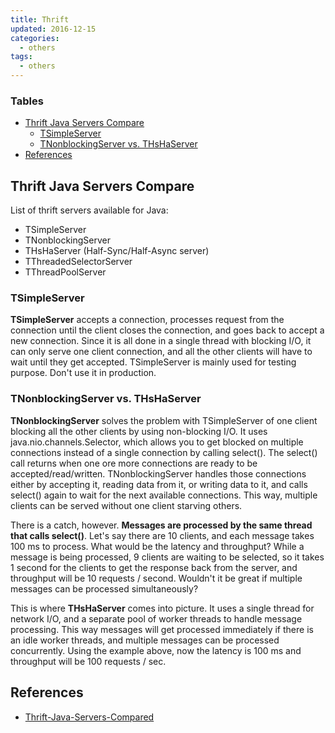 ```yaml
---
title: Thrift
updated: 2016-12-15
categories:
  - others
tags:
  - others
---
```


### Tables
* [Thrift Java Servers Compare](#thrift-java-servers-compare-10548tables)
  * [TSimpleServer](#tsimpleserver-10548tables)
  * [TNonblockingServer vs. THsHaServer](#tnonblockingserver-vs.-thshaserver_)
* [References](#references-10548tables)

## Thrift Java Servers Compare

List of thrift servers available for Java:

  - TSimpleServer
  - TNonblockingServer
  - THsHaServer (Half-Sync/Half-Async server)
  - TThreadedSelectorServer
  - TThreadPoolServer

### TSimpleServer

**TSimpleServer** accepts a connection, processes request from the connection until the client closes the connection, and goes back to accept a new connection. Since it is all done in a single thread with blocking I/O, it can only serve one client connection, and all the other clients will have to wait until they get accepted. TSimpleServer is mainly used for testing purpose. Don't use it in production.

### TNonblockingServer vs. THsHaServer

**TNonblockingServer** solves the problem with TSimpleServer of one client blocking all the other clients by using non-blocking I/O. It uses java.nio.channels.Selector, which allows you to get blocked on multiple connections instead of a single connection by calling select(). The select() call returns when one ore more connections are ready to be accepted/read/written. TNonblockingServer handles those connections either by accepting it, reading data from it, or writing data to it, and calls select() again to wait for the next available connections. This way, multiple clients can be served without one client starving others.

There is a catch, however. **Messages are processed by the same thread that calls select()**. Let's say there are 10 clients, and each message takes 100 ms to process. What would be the latency and throughput? While a message is being processed, 9 clients are waiting to be selected, so it takes 1 second for the clients to get the response back from the server, and throughput will be 10 requests / second. Wouldn't it be great if multiple messages can be processed simultaneously?

This is where **THsHaServer** comes into picture. It uses a single thread for network I/O, and a separate pool of worker threads to handle message processing. This way messages will get processed immediately if there is an idle worker threads, and multiple messages can be processed concurrently. Using the example above, now the latency is 100 ms and throughput will be 100 requests / sec.

## References
* [Thrift-Java-Servers-Compared](https://github.com/m1ch1/mapkeeper/wiki/Thrift-Java-Servers-Compared)
